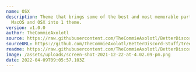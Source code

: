 ```yaml
---
name: OSX
description: Theme that brings some of the best and most memorable parts of
  MacOS and OSX into 1 theme.
version: v1.0.0
author: TheCommieAxolotl
source: https://raw.githubusercontent.com/TheCommieAxolotl/BetterDiscord-Stuff/main/OSX/
sourceURL: https://github.com/TheCommieAxolotl/BetterDiscord-Stuff/tree/main/OSX
readme: https://raw.githubusercontent.com/TheCommieAxolotl/BetterDiscord-Stuff/main/OSX/README.md
image: /assets/uploads/screen-shot-2021-12-22-at-4.02.09-pm.png
date: 2022-04-09T09:05:57.103Z
---
```

